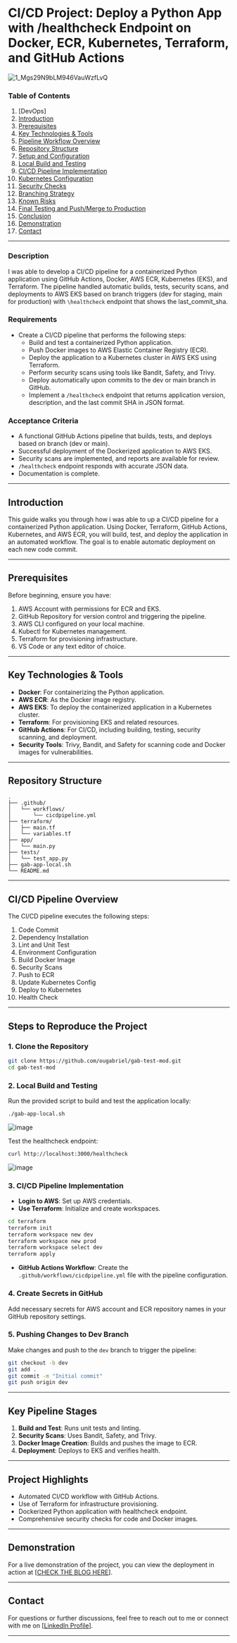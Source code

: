 # CI/CD Project: Deploy a Python App with /healthcheck Endpoint on Docker, ECR, Kubernetes, Terraform, and GitHub Actions

![1_Mgs29N9bLM946VauWzfLvQ](https://github.com/user-attachments/assets/7323a3d4-65d6-4a6e-aa6c-af4912e082ec)


### Table of Contents
1. [DevOps]
2. [Introduction](#introduction)
3. [Prerequisites](#prerequisites)
4. [Key Technologies & Tools](#key-technologies--tools)
5. [Pipeline Workflow Overview](#pipeline-workflow-overview)
6. [Repository Structure](#repository-structure)
7. [Setup and Configuration](#setup-and-configuration)
8. [Local Build and Testing](#local-build-and-testing)
9. [CI/CD Pipeline Implementation](#ci-cd-pipeline-implementation)
10. [Kubernetes Configuration](#kubernetes-configuration)
11. [Security Checks](#security-checks)
12. [Branching Strategy](#branching-strategy)
13. [Known Risks](#known-risks)
14. [Final Testing and Push/Merge to Production](#final-testing-and-pushmerge-to-production)
15. [Conclusion](#conclusion)
16. [Demonstration](#demonstration)
17. [Contact](#contact)

---

  
### Description
I was able to develop a CI/CD pipeline for a containerized Python application using GitHub Actions, Docker, AWS ECR, Kubernetes (EKS), and Terraform. The pipeline handled automatic builds, tests, security scans, and deployments to AWS EKS based on branch triggers (dev for staging, main for production) with `\healthcheck` endpoint that shows the last_commit_sha.

### Requirements
- Create a CI/CD pipeline that performs the following steps:
  - Build and test a containerized Python application.
  - Push Docker images to AWS Elastic Container Registry (ECR).
  - Deploy the application to a Kubernetes cluster in AWS EKS using Terraform.
  - Perform security scans using tools like Bandit, Safety, and Trivy.
  - Deploy automatically upon commits to the dev or main branch in GitHub.
  - Implement a `/healthcheck` endpoint that returns application version, description, and the last commit SHA in JSON format.

### Acceptance Criteria
- A functional GitHub Actions pipeline that builds, tests, and deploys based on branch (dev or main).
- Successful deployment of the Dockerized application to AWS EKS.
- Security scans are implemented, and reports are available for review.
- `/healthcheck` endpoint responds with accurate JSON data.
- Documentation is complete.

---

## Introduction

This guide walks you through how i was able to up a CI/CD pipeline for a containerized Python application. Using Docker, Terraform, GitHub Actions, Kubernetes, and AWS ECR, you will build, test, and deploy the application in an automated workflow. The goal is to enable automatic deployment on each new code commit.

---

## Prerequisites

Before beginning, ensure you have:
1. AWS Account with permissions for ECR and EKS.
2. GitHub Repository for version control and triggering the pipeline.
3. AWS CLI configured on your local machine.
4. Kubectl for Kubernetes management.
5. Terraform for provisioning infrastructure.
6. VS Code or any text editor of choice.

---

## Key Technologies & Tools

- **Docker**: For containerizing the Python application.
- **AWS ECR**: As the Docker image registry.
- **AWS EKS**: To deploy the containerized application in a Kubernetes cluster.
- **Terraform**: For provisioning EKS and related resources.
- **GitHub Actions**: For CI/CD, including building, testing, security scanning, and deployment.
- **Security Tools**: Trivy, Bandit, and Safety for scanning code and Docker images for vulnerabilities.

---

## Repository Structure

```
.
├── .github/
│   └── workflows/
│       └── cicdpipeline.yml
├── terraform/
│   ├── main.tf
│   └── variables.tf
├── app/
│   └── main.py
├── tests/
│   └── test_app.py
├── gab-app-local.sh
└── README.md
```

---

## CI/CD Pipeline Overview

The CI/CD pipeline executes the following steps:
1. Code Commit
2. Dependency Installation
3. Lint and Unit Test
4. Environment Configuration
5. Build Docker Image
6. Security Scans
7. Push to ECR
8. Update Kubernetes Config
9. Deploy to Kubernetes
10. Health Check

---

## Steps to Reproduce the Project

### 1. Clone the Repository
```bash
git clone https://github.com/ougabriel/gab-test-mod.git
cd gab-test-mod
```

### 2. Local Build and Testing
Run the provided script to build and test the application locally:
```bash
./gab-app-local.sh
```
![image](https://github.com/user-attachments/assets/14c7bb87-1bd4-44c9-9af1-d819d0229ea4)

Test the healthcheck endpoint:
```bash
curl http://localhost:3000/healthcheck
```
![image](https://github.com/user-attachments/assets/a5852d26-8462-47fd-a750-aa7f38166b8a)


### 3. CI/CD Pipeline Implementation
- **Login to AWS**: Set up AWS credentials.
- **Use Terraform**: Initialize and create workspaces.
```bash
cd terraform
terraform init
terraform workspace new dev
terraform workspace new prod
terraform workspace select dev
terraform apply
```
- **GitHub Actions Workflow**: Create the `.github/workflows/cicdpipeline.yml` file with the pipeline configuration.

### 4. Create Secrets in GitHub
Add necessary secrets for AWS account and ECR repository names in your GitHub repository settings.

### 5. Pushing Changes to Dev Branch
Make changes and push to the `dev` branch to trigger the pipeline:
```bash
git checkout -b dev
git add .
git commit -m "Initial commit"
git push origin dev
```

---

## Key Pipeline Stages

1. **Build and Test**: Runs unit tests and linting.
2. **Security Scans**: Uses Bandit, Safety, and Trivy.
3. **Docker Image Creation**: Builds and pushes the image to ECR.
4. **Deployment**: Deploys to EKS and verifies health.

---

## Project Highlights

- Automated CI/CD workflow with GitHub Actions.
- Use of Terraform for infrastructure provisioning.
- Dockerized Python application with healthcheck endpoint.
- Comprehensive security checks for code and Docker images.

---

## Demonstration

For a live demonstration of the project, you can view the deployment in action at [[CHECK THE BLOG HERE](https://ougabriel.medium.com/ci-cd-pipeline-deploy-python-app-with-healthcheck-on-aws-eks-using-terraform-github-actions-cb9db07d93a1)].

---

## Contact

For questions or further discussions, feel free to reach out to me or connect with me on [[LinkedIn Profile](https://linkedin.com/in/gabrielokom/)].

---

